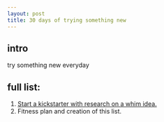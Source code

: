 ```yaml
---
layout: post
title: 30 days of trying something new
---
```


## intro

try something new everyday

## full list:

1. [Start a kickstarter with research on a whim idea.](https://www.kickstarter.com/projects/jacobjimenez/grano-this-is-cereal)
2. Fitness plan and creation of this list.
